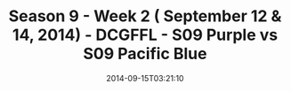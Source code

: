 ---
title: Season 9 - Week 2 ( September 12 & 14, 2014) - DCGFFL - S09 Purple vs S09 Pacific
  Blue
teams-score:
- team: _teams/s09-purple.md
  score: 28
- team: _teams/s09-pacific-blue.md
  score: 14
mvp: 'Purple: Howard Yuan / Pacific: Sam Shelton'
game-ball: N/A
season: 9
week: 2
date: '2014-09-15T03:21:10'
pageid: season-9-week-2-4466-vs-4465
---